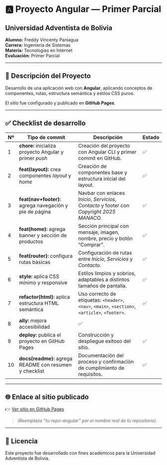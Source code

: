 # 🅰️ Proyecto Angular — Primer Parcial

## Universidad Adventista de Bolivia  
**Alumno:** Freddy Vincenty Paniagua  
**Carrera:** Ingeniería de Sistemas  
**Materia:** Tecnologías en Internet  
**Evaluación:** Primer Parcial  

---

## 📘 Descripción del Proyecto
Desarrollo de una aplicación web con **Angular**, aplicando conceptos de componentes, rutas, estructura semántica y estilos CSS puros.  

El sitio fue configurado y publicado en **GitHub Pages**.

---

## ✅ Checklist de desarrollo

| Nº | Tipo de commit | Descripción | Estado |
|----|----------------|--------------|---------|
| 1 | **chore:** inicializa proyecto Angular y primer *push* | Creación del proyecto con Angular CLI y primer commit en GitHub. | ✅ |
| 2 | **feat(layout):** crea componentes *layout* y *home* | Creación de componentes base y estructura inicial del layout. | ✅ |
| 3 | **feat(nav+footer):** agrega navegación y pie de página | Navbar con enlaces *Inicio*, *Servicios*, *Contacto* y footer con *Copyright 2025 MANACO*. | ✅ |
| 4 | **feat(home):** agrega banner y sección de productos | Sección principal con mensaje, imagen, nombre, precio y botón “Comprar”. | ✅ |
| 5 | **feat(router):** configura rutas básicas | Configuración de rutas entre *Inicio*, *Servicios* y *Contacto*. | ✅ |
| 6 | **style:** aplica CSS mínimo y responsive | Estilos limpios y sobrios, adaptables a distintos tamaños de pantalla. | ✅ |
| 7 | **refactor(html):** aplica estructura HTML semántica | Uso correcto de etiquetas: `<header>`, `<nav>`, `<main>`, `<section>`, `<article>`, `<footer>`. | ✅ |
| 8 | **ally:** mejora accesibilidad | ✅ |
| 9 | **deploy:** publica el proyecto en GitHub Pages | Construcción y despliegue exitoso del sitio. | ✅ |
| 10 | **docs(readme):** agrega README con resumen y checklist | Documentación del proceso y confirmación de cumplimiento de requisitos. | ✅ |

---

## 🌐 Enlace al sitio publicado
👉 [Ver sitio en GitHub Pages](https://fredddev.github.io/uab_ti_primer_parcial/)  
> *(Reemplaza “tu-repo-angular” por el nombre real de tu repositorio).*

---

## 📄 Licencia
Este proyecto fue desarrollado con fines académicos para la Universidad Adventista de Bolivia.
